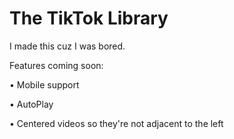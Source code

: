 # The TikTok Library

I made this cuz I was bored.

Features coming soon:

• Mobile support

• AutoPlay

• Centered videos so they're not adjacent to the left
